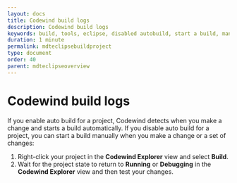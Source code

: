 ```yaml
---
layout: docs
title: Codewind build logs
description: Codewind build logs
keywords: build, tools, eclipse, disabled autobuild, start a build, manually build
duration: 1 minute
permalink: mdteclipsebuildproject
type: document
order: 40
parent: mdteclipseoverview
---
```


# Codewind build logs

If you enable auto build for a project, Codewind detects when you make a change and starts a build automatically. If you disable auto build for a project, you can start a build manually when you make a change or a set of changes:

1. Right-click your project in the **Codewind Explorer** view and select **Build**.
2. Wait for the project state to return to **Running** or **Debugging** in the **Codewind Explorer** view and then test your changes.